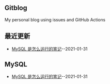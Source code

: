 ## Gitblog
My personal blog using issues and GitHub Actions
## 最近更新
- [MySQL 是怎么运行的笔记](https://github.com/EruDev/blog/issues/1)--2021-01-31
## MySQL
- [MySQL 是怎么运行的笔记](https://github.com/EruDev/blog/issues/1)--2021-01-31
